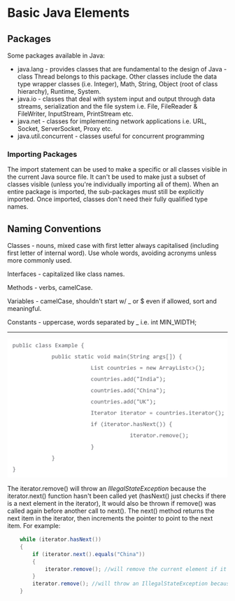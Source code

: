 # Basic Java Elements

## Packages

Some packages available in Java:

* java.lang - provides classes that are fundamental to the design of Java - class Thread belongs to this package. Other classes include the data type wrapper classes (i.e. Integer), Math, String, Object (root of class hierarchy), Runtime, System.
* java.io - classes that deal with system input and output through data streams, serialization and the file system i.e. File, FileReader & FileWriter, InputStream, PrintStream etc.
* java.net - classes for implementing network applications i.e. URL, Socket, ServerSocket, Proxy etc.
* java.util.concurrent - classes useful for concurrent programming

### Importing Packages

The import statement can be used to make a specific or all classes visible in the current Java source file. It can't be used to make just a subset of classes visible (unless you're individually importing all of them). When an entire package is imported, the sub-packages must still be explicitly imported. Once imported, classes don't need their fully qualified type names.

## Naming Conventions

Classes - nouns, mixed case with first letter always capitalised (including first letter of internal word). Use whole words, avoiding acronyms unless more commonly used.

Interfaces - capitalized like class names.

Methods - verbs, camelCase.

Variables - camelCase, shouldn't start w/ _ or $ even if allowed, sort and meaningful.

Constants - uppercase, words separated by _ i.e. int MIN_WIDTH;

___

![Alt text](img/image.png)

The iterator.remove() will throw an *IllegalStateException* because the iterator.next() function hasn't been called yet (hasNext() just checks if there is a next element in the iterator), It would also be thrown if remove() was called again before another call to next(). The next() method returns the next item in the iterator, then increments the pointer to point to the next item. For example:

```java
    while (iterator.hasNext())
    {
        if (iterator.next().equals("China"))
        {
            iterator.remove(); //will remove the current element if it equals "China"
        }
        iterator.remove(); //will throw an IllegalStateException because the element the iterator is still pointing at has already been removed 
    }
```

